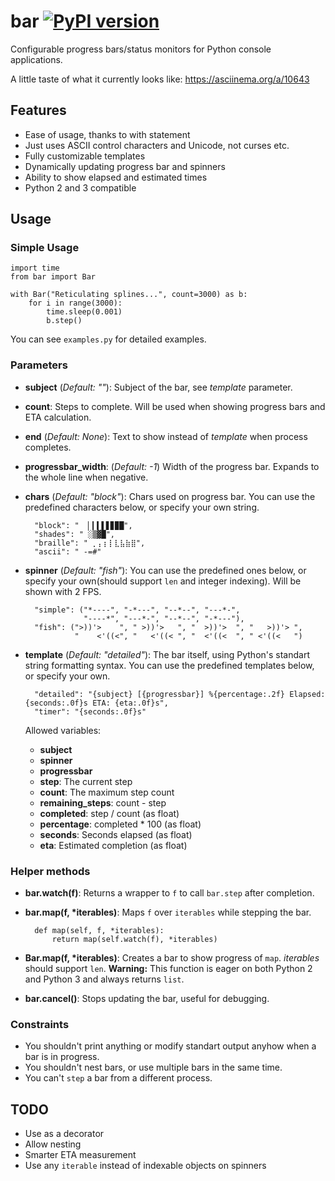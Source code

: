 # bar [![PyPI version](https://badge.fury.io/py/bar.svg)](http://badge.fury.io/py/bar)


Configurable progress bars/status monitors for Python console applications.

A little taste of what it currently looks like: https://asciinema.org/a/10643

## Features

* Ease of usage, thanks to with statement
* Just uses ASCII control characters and Unicode, not curses etc.
* Fully customizable templates
* Dynamically updating progress bar and spinners
* Ability to show elapsed and estimated times
* Python 2 and 3 compatible

## Usage

### Simple Usage

    import time
    from bar import Bar

    with Bar("Reticulating splines...", count=3000) as b:
        for i in range(3000):
            time.sleep(0.001)
            b.step()

You can see `examples.py` for detailed examples.

### Parameters

* **subject** (*Default: ""*): Subject of the bar, see *template* parameter.
* **count**: Steps to complete. Will be used when showing progress bars and ETA calculation.
* **end** (*Default: None*): Text to show instead of *template* when process completes.
* **progressbar_width**: (*Default: -1*) Width of the progress bar. Expands to the whole line when negative.
* **chars** (*Default: "block"*): Chars used on progress bar. You can use the  predefined characters below, or specify your own string.

        "block": "  ▏▎▍▌▋▊▉█",
        "shades": " ░▒▓█",
        "braille": " ⡀⡄⡆⡇⣇⣧⣷⣿",
        "ascii": " -=#"
  
* **spinner** (*Default: "fish"*): You can use the predefined ones below, or specify your own(should support `len` and integer indexing). Will be shown with 2 FPS.

        "simple": ("*----", "-*---", "--*--", "---*-",
                   "----*", "---*-", "--*--", "-*---"),
        "fish": (">))'>    ", " >))'>   ", "  >))'>  ", "   >))'> ",
                 "    <'((<", "   <'((< ", "  <'((<  ", " <'((<   ")

* **template** (*Default: "detailed"*): The bar itself, using Python's standart string formatting syntax. You can use the  predefined templates below, or specify your own.

        "detailed": "{subject} [{progressbar}] %{percentage:.2f} Elapsed: {seconds:.0f}s ETA: {eta:.0f}s",
        "timer": "{seconds:.0f}s"

    Allowed variables:
    * **subject**
    * **spinner**
    * **progressbar**
    * **step**: The current step
    * **count**: The maximum step count
    * **remaining_steps**: count - step
    * **completed**: step / count (as float)
    * **percentage**: completed * 100 (as float)
    * **seconds**: Seconds elapsed (as float)
    * **eta**: Estimated completion (as float)

### Helper methods

* **bar.watch(f)**: Returns a wrapper to `f` to call `bar.step` after completion.

* **bar.map(f, *iterables)**: Maps `f` over `iterables` while stepping the bar.

        def map(self, f, *iterables):
            return map(self.watch(f), *iterables)

* **Bar.map(f, *iterables)**: Creates a bar to show progress of `map`. *iterables* should support `len`. **Warning:** This function is eager on both Python 2 and Python 3 and always returns `list`.

* **bar.cancel()**: Stops updating the bar, useful for debugging.

### Constraints

* You shouldn't print anything or modify standart output anyhow when a bar is in progress.
* You shouldn't nest bars, or use multiple bars in the same time.
* You can't `step` a bar from a different process.

## TODO

* Use as a decorator
* Allow nesting
* Smarter ETA measurement
* Use any `iterable` instead of indexable objects on spinners
